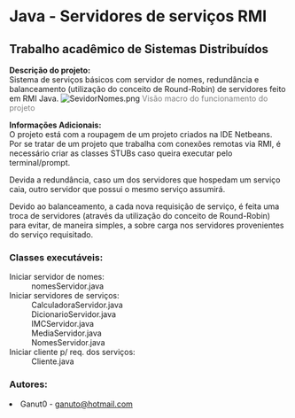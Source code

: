 <h1>Java - Servidores de serviços RMI</h1>
<h2>Trabalho acadêmico de Sistemas Distribuídos</h2>
<b>Descrição do projeto:</b></br>
Sistema de serviços básicos com servidor de nomes, redundância e balanceamento (utilização do conceito de Round-Robin) de servidores feito em RMI Java.
<img src="https://github.com/Ganuto/Java-Servidores-ServicosRMI/blob/master/ServidorNomes.png?raw=true" alt="SevidorNomes.png">
<span style="color:grey">Visão macro do funcionamento do projeto</span>
<p></p>
<b>Informações Adicionais:</b></br>
O projeto está com a roupagem de um projeto criados na IDE Netbeans.<br>
Por se tratar de um projeto que trabalha com conexões remotas via RMI, é necessário criar as classes STUBs caso queira executar pelo terminal/prompt.
<p></p>
Devida a redundância, caso um dos servidores que hospedam um serviço caia, outro servidor que possui o mesmo serviço assumirá.
<p></p>
Devido ao balanceamento, a cada nova requisição de serviço, é feita uma troca de servidores (através da utilização do conceito de Round-Robin)
para evitar, de maneira simples, a sobre carga nos servidores provenientes do serviço requisitado.
<p></p>
<h3>Classes executáveis:</h3>
<dl>
  <dt>Iniciar servidor de nomes:</dt>
  <dd>nomesServidor.java</dd>
  <dt>Iniciar servidores de serviços:</dt>
  <dd>CalculadoraServidor.java</dd>
  <dd>DicionarioServidor.java</dd>
  <dd>IMCServidor.java</dd>
  <dd>MediaServidor.java</dd>
  <dd>NomesServidor.java</dd>                                
  <dt>Iniciar cliente p/ req. dos serviços:</dt>
  <dd>Cliente.java</dd>
</dl>
<h3>Autores:</h3>
<li> 
  Ganut0 -
  <a href="mailto:ganuto@hotmail.com">ganuto@hotmail.com</a>
</li>

